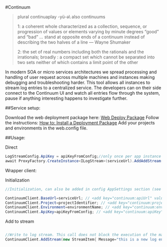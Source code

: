 ﻿#Continuum


>plural continuaplay \-yü-ə\ also continuums
>
>1: a coherent whole characterized as a collection, sequence, or progression of values or elements varying by minute degrees “good” and “bad” … stand at opposite ends of a continuum instead of describing the two halves of a line — Wayne Shumaker
>
>2: the set of real numbers including both the rationals and the irrationals; broadly : a compact set which cannot be separated into two sets neither of which contains a limit point of the other


In modern SOA or micro services architectures we spread processing and handling of user request across multiple machines and instances making debugging and troubleshooting harder. This tool allows all instances to stream log
entries to a centralized service. The developers can on their side connect to the Continuum UI and watch all entries flow through the system, pause if anything interesting happens to investigate further.

##Service setup:

Download the web deployment package here: [Web Deploy Package](https://github.com/JonasSyrstad/Stardust.Interstellar.Rest/tree/master/ContinuumInstall)
Follow the instructions: [How to: Install a Deployment Package](https://msdn.microsoft.com/en-us/library/ff356104(v=vs.110).aspx)
Add your projects and environments in the web.config file. 


##Usage:

Direct
```CS
LogStreamConfig.ApiKey = apiKeyFromConfig;//only once per app instance
await ProxyFactory.CreateInstance<ILogStream>(serviceUrl).AddAddStream(projectIdentifier, environmentName,new StreamItem{});
```

Wrapper client:

Initialization
```CS
//Initialization, can also be added in config AppSettings section (see trailing comment);

ContinuumClient.BaseUrl=serviceUrl; // <add key="continuum:apiUrl" value="https://http://continuumdemo.azurewebsites.net/"/>
ContinuumClient.Project=projectIdentifier; // <add key="continuum:project"  value="test"/>
ContinuumClient.Environment=environmentName; // <add key="continuum:environment" value="test"/>
ContinuumClient.ApiKey=apiKeyFromConfig; // <add key="continuum:apiKey" value="test123"/>
```
Add to stream
```CS

//Write to log stream. This call does not block the execution of the main process.
ContinuumClient.AddStream(new StreamItem{ Message="this is a new log entry. added as a sample", LogLevel=LogLevels.Debug, UserName=User.Name, CorrelationToken=ActivityId});

```


